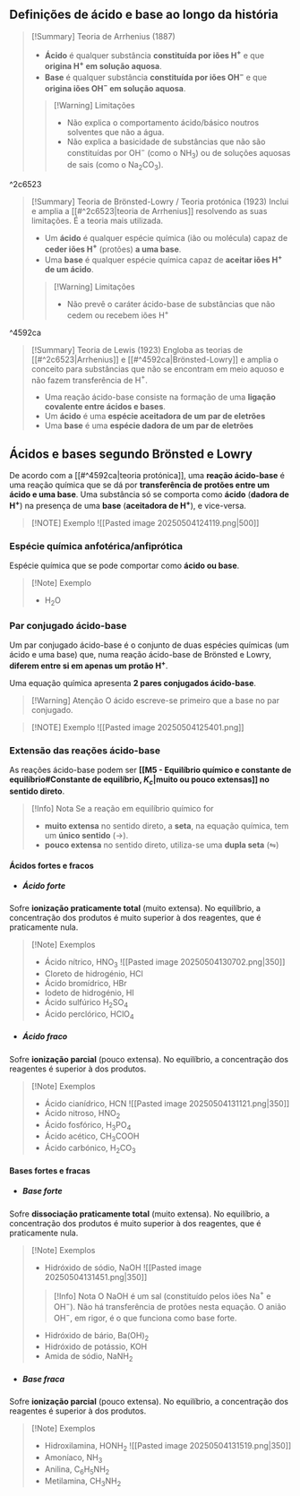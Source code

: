 ## Definições de ácido e base ao longo da história
>[!Summary] Teoria de Arrhenius (1887)
>- **Ácido** é qualquer substância **constituída por iões H$^+$** e que **origina H$^+$ em solução aquosa**.
>- **Base** é qualquer substância **constituída por iões OH$^-$** e que **origina iões OH$^-$ em solução aquosa**.
>
>>[!Warning] Limitações
>>- Não explica o comportamento ácido/básico noutros solventes que não a água.
>>- Não explica a basicidade de substâncias que não são constituídas por OH$^-$ (como o NH$_3$) ou de soluções aquosas de sais (como o Na$_2$CO$_3$).

^2c6523

>[!Summary] Teoria de Brönsted-Lowry / Teoria protónica (1923)
>Inclui e amplia a [[#^2c6523|teoria de Arrhenius]] resolvendo as suas limitações. É a teoria mais utilizada.
>- Um **ácido** é qualquer espécie química (ião ou molécula) capaz de **ceder iões H$^+$** (protões) **a uma base**.
>- Uma **base** é qualquer espécie química capaz de **aceitar iões H$^+$ de um ácido**.
>
>>[!Warning] Limitações
>>- Não prevê o caráter ácido-base de substâncias que não cedem ou recebem iões H$^+$

^4592ca

>[!Summary] Teoria de Lewis (1923)
>Engloba as teorias de [[#^2c6523|Arrhenius]] e [[#^4592ca|Brönsted-Lowry]] e amplia o conceito para substâncias que não se encontram em meio aquoso e não fazem transferência de H$^+$.
>
>- Uma reação ácido-base consiste na formação de uma **ligação covalente entre ácidos e bases**.
>- Um **ácido** é uma **espécie aceitadora de um par de eletrões**
>- Uma **base** é uma **espécie dadora de um par de eletrões**
## Ácidos e bases segundo Brönsted e Lowry
De acordo com a [[#^4592ca|teoria protónica]], uma **reação ácido-base** é uma reação química que se dá por **transferência de protões entre um ácido e uma base**. Uma substância só se comporta como **ácido** (**dadora de H$^+$**) na presença de uma **base** (**aceitadora de H$^+$**), e vice-versa.

> [!NOTE] Exemplo
> ![[Pasted image 20250504124119.png|500]]
### Espécie química anfotérica/anfiprótica
Espécie química que se pode comportar como **ácido ou base**.
>[!Note] Exemplo
>- H$_2$O
### Par conjugado ácido-base
Um par conjugado ácido-base é o conjunto de duas espécies químicas (um ácido e uma base) que, numa reação ácido-base de Brönsted e Lowry, **diferem entre si em apenas um protão H$^+$**.

Uma equação química apresenta **2 pares conjugados ácido-base**.

>[!Warning] Atenção
>O ácido escreve-se primeiro que a base no par conjugado.

> [!NOTE] Exemplo
> ![[Pasted image 20250504125401.png]]
### Extensão das reações ácido-base
As reações ácido-base podem ser **[[M5 - Equilíbrio químico e constante de equilíbrio#Constante de equilíbrio, $K_c$|muito ou pouco extensas]] no sentido direto**.

>[!Info] Nota
>Se a reação em equilíbrio químico for
>- **muito extensa** no sentido direto, a **seta**, na equação química, tem um **único sentido** ($\longrightarrow$).
>- **pouco extensa** no sentido direto, utiliza-se uma **dupla seta** ($\leftrightharpoons$)

#### Ácidos fortes e fracos
- ##### Ácido forte
Sofre **ionização praticamente total** (muito extensa).
No equilíbrio, a concentração dos produtos é muito superior à dos reagentes, que é praticamente nula.
>[!Note] Exemplos
>- Ácido nítrico, HNO$_3$
>  ![[Pasted image 20250504130702.png|350]]
>- Cloreto de hidrogénio, HCl
>- Ácido bromídrico, HBr
>- Iodeto de hidrogénio, HI
>- Ácido sulfúrico H$_2$SO$_4$
>- Ácido perclórico, HClO$_4$
- ##### Ácido fraco
Sofre **ionização parcial** (pouco extensa).
No equilíbrio, a concentração dos reagentes é superior à dos produtos.
>[!Note] Exemplos
>- Ácido cianídrico, HCN
>  ![[Pasted image 20250504131121.png|350]]
>- Ácido nitroso, HNO$_2$
>- Ácido fosfórico, H$_3$PO$_4$
>- Ácido acético, CH$_3$COOH
>- Ácido carbónico, H$_2$CO$_3$
#### Bases fortes e fracas
- ##### Base forte
Sofre **dissociação praticamente total** (muito extensa).
No equilíbrio, a concentração dos produtos é muito superior à dos reagentes, que é praticamente nula.
>[!Note] Exemplos
>- Hidróxido de sódio, NaOH
>  ![[Pasted image 20250504131451.png|350]]
>  >[!Info] Nota
>  >O NaOH é um sal (constituído pelos iões Na$^+$ e OH$^-$).
>  >Não há transferência de protões nesta equação.
>  >O anião OH$^-$, em rigor, é o que funciona como base forte.
>  
>- Hidróxido de bário, Ba(OH)$_2$
>- Hidróxido de potássio, KOH
>- Amida de sódio, NaNH$_2$
- ##### Base fraca
Sofre **ionização parcial** (pouco extensa).
No equilíbrio, a concentração dos reagentes é superior à dos produtos.
>[!Note] Exemplos
>- Hidroxilamina, HONH$_2$
>  ![[Pasted image 20250504131519.png|350]]
>- Amoníaco, NH$_3$
>- Anilina, C$_6$H$_5$NH$_2$
>- Metilamina, CH$_3$NH$_2$
